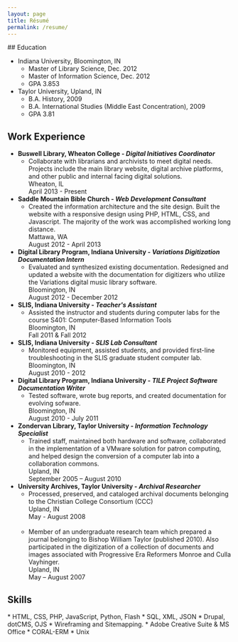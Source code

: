 ```yaml
---
layout: page
title: Résumé
permalink: /resume/
---
```

<div class='resume' markdown='1'>
## Education

*   Indiana University, Bloomington, IN
    -   Master of Library Science, Dec. 2012
    -   Master of Information Science, Dec. 2012
    -   GPA 3.853
*   Taylor University, Upland, IN
    -   B.A. History, 2009
    -   B.A. International Studies (Middle East Concentration), 2009 
    -   GPA 3.81

## Work Experience

*   **Buswell Library, Wheaton College - *Digital Initiatives Coordinator***
    -   Collaborate with librarians and archivists to meet digital needs. Projects include the main library website, digital archive platforms, and other public and internal facing digital solutions.<br/>
    Wheaton, IL<br/>
    April 2013 - Present
*   **Saddle Mountain Bible Church - *Web Development Consultant***
    -   Created the information architecture and the site design. Built the website with a responsive design using PHP, HTML, CSS, and Javascript. The majority of the work was accomplished working long distance. <br>
    Mattawa, WA <br>
    August 2012 - April 2013
*   **Digital Library Program, Indiana University - *Variations Digitization Documentation Intern***
    -   Evaluated and synthesized existing documentation. Redesigned and updated a website with the documentation for digitizers who utilize the Variations digital music library software. <br>
    Bloomington, IN <br>
    August 2012 - December 2012
*   **SLIS, Indiana University - *Teacher's Assistant***
    -   Assisted the instructor and students during computer labs for the course S401: Computer-Based Information Tools <br>
    Bloomington, IN <br>
    Fall 2011 & Fall 2012
*   **SLIS, Indiana University - *SLIS Lab Consultant***
    -   Monitored equipment, assisted students, and provided first-line troubleshooting in the SLIS graduate student computer lab. <br>
    Bloomington, IN <br>
    August 2010 - 2012
*   **Digital Library Program, Indiana University - *TILE Project Software Documentation Writer***
    -   Tested software, wrote bug reports, and created documentation for evolving sofware. <br>
    Bloomington, IN <br>
    August 2010 - July 2011
*   **Zondervan Library, Taylor University - *Information Technology Specialist***
    -   Trained staff, maintained both hardware and software, collaborated in the implementation of a VMware solution for patron computing, and helped design the conversion of a computer lab into a collaboration commons. <br>
    Upland, IN <br>
    September 2005 &ndash; August 2010
*   **University Archives, Taylor University - *Archival Researcher***
    -   Processed, preserved, and cataloged archival documents belonging to the Christian College Consortium (CCC) <br>
    Upland, IN <br>
    May - August 2008 <br><br>
    -   Member of an undergraduate research team which prepared a journal belonging to Bishop William Taylor (published 2010). Also participated in the digitization of a collection of documents and images associated with Progressive Era Reformers Monroe and Culla Vayhinger. <br>
    Upland, IN <br>
    May &ndash; August 2007

</div>

## Skills
<div class="skill-list" markdown="1">
*   HTML, CSS, PHP, JavaScript, Python, Flash
*   SQL, XML, JSON
*   Drupal, dotCMS, OJS
*   Wireframing and Sitemapping.
*   Adobe Creative Suite & MS Office
*   CORAL-ERM
*   Unix
</div>



